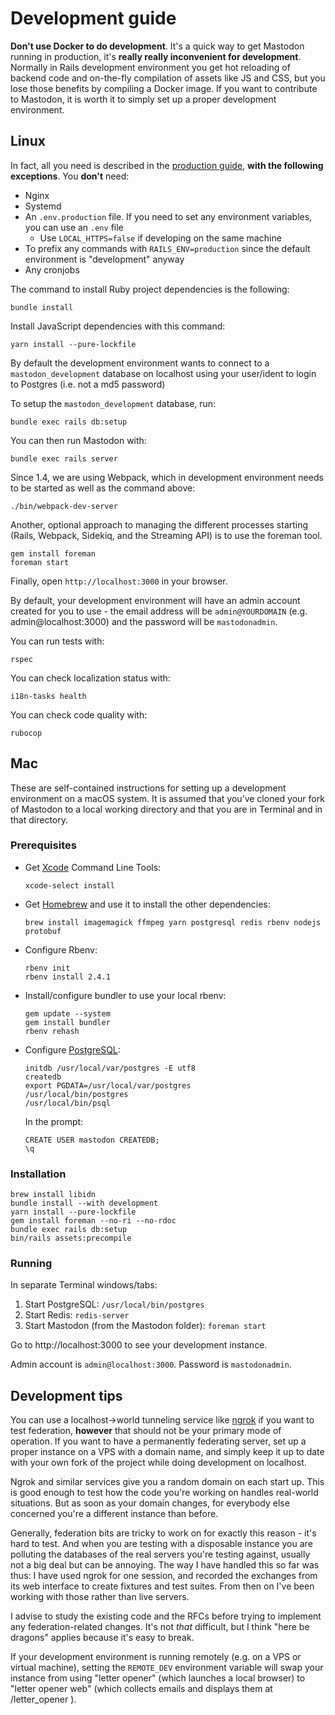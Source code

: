 Development guide
=================

**Don't use Docker to do development**. It's a quick way to get Mastodon running in production, it's **really really inconvenient for development**. Normally in Rails development environment you get hot reloading of backend code and on-the-fly compilation of assets like JS and CSS, but you lose those benefits by compiling a Docker image. If you want to contribute to Mastodon, it is worth it to simply set up a proper development environment.

## Linux

In fact, all you need is described in the [production guide](Production-guide.md), **with the following exceptions**. You **don't** need:

- Nginx
- Systemd
- An `.env.production` file. If you need to set any environment variables, you can use an `.env` file
  - Use `LOCAL_HTTPS=false` if developing on the same machine
- To prefix any commands with `RAILS_ENV=production` since the default environment is "development" anyway
- Any cronjobs

The command to install Ruby project dependencies is the following:

    bundle install

Install JavaScript dependencies with this command:

    yarn install --pure-lockfile

By default the development environment wants to connect to a `mastodon_development` database on localhost using your user/ident to login to Postgres (i.e. not a md5 password)

To setup the `mastodon_development` database, run:

    bundle exec rails db:setup

You can then run Mastodon with:

    bundle exec rails server

Since 1.4, we are using Webpack, which in development environment needs to be started as well as the command above:

    ./bin/webpack-dev-server
    
Another, optional approach to managing the different processes starting (Rails, Webpack, Sidekiq, and the Streaming API) is to use the foreman tool.

    gem install foreman
    foreman start

Finally, open `http://localhost:3000` in your browser.

By default, your development environment will have an admin account created for you to use - the email address will be `admin@YOURDOMAIN` (e.g. admin@localhost:3000) and the password will be `mastodonadmin`.

You can run tests with:

    rspec

You can check localization status with:

    i18n-tasks health

You can check code quality with:

    rubocop

## Mac

These are self-contained instructions for setting up a development environment on a macOS system. It is assumed that you’ve cloned your fork of Mastodon to a local working directory and that you are in Terminal and in that directory.

### Prerequisites

- Get [Xcode](https://developer.apple.com/xcode/) Command Line Tools:

	```
	xcode-select install
	```

- Get [Homebrew](https://brew.sh) and use it to install the other dependencies:

	```
	brew install imagemagick ffmpeg yarn postgresql redis rbenv nodejs protobuf
	```

- Configure Rbenv:

	```
	rbenv init
	rbenv install 2.4.1
	```

- Install/configure bundler to use your local rbenv:

	```
	gem update --system
	gem install bundler
	rbenv rehash
	```

- Configure [PostgreSQL](https://www.postgresql.org):

	```
	initdb /usr/local/var/postgres -E utf8
	createdb
	export PGDATA=/usr/local/var/postgres
	/usr/local/bin/postgres
	/usr/local/bin/psql
	```

	In the prompt:

	```
	CREATE USER mastodon CREATEDB;
	\q
	```

### Installation

```
brew install libidn
bundle install --with development
yarn install --pure-lockfile
gem install foreman --no-ri --no-rdoc
bundle exec rails db:setup
bin/rails assets:precompile
```

### Running

In separate Terminal windows/tabs:

1. Start PostgreSQL: `/usr/local/bin/postgres`
2. Start Redis: `redis-server`
3. Start Mastodon (from the Mastodon folder): `foreman start`

Go to http://localhost:3000 to see your development instance.

Admin account is `admin@localhost:3000`. Password is `mastodonadmin`.

## Development tips

You can use a localhost->world tunneling service like [ngrok](https://ngrok.com) if you want to test federation, **however** that should not be your primary mode of operation. If you want to have a permanently federating server, set up a proper instance on a VPS with a domain name, and simply keep it up to date with your own fork of the project while doing development on localhost.

Ngrok and similar services give you a random domain on each start up. This is good enough to test how the code you're working on handles real-world situations. But as soon as your domain changes, for everybody else concerned you're a different instance than before.

Generally, federation bits are tricky to work on for exactly this reason - it's hard to test. And when you are testing with a disposable instance you are polluting the databases of the real servers you're testing against, usually not a big deal but can be annoying. The way I have handled this so far was thus: I have used ngrok for one session, and recorded the exchanges from its web interface to create fixtures and test suites. From then on I've been working with those rather than live servers.

I advise to study the existing code and the RFCs before trying to implement any federation-related changes. It's not *that* difficult, but I think "here be dragons" applies because it's easy to break.

If your development environment is running remotely (e.g. on a VPS or virtual machine), setting the `REMOTE_DEV` environment variable will swap your instance from using "letter opener" (which launches a local browser) to "letter opener web" (which collects emails and displays them at /letter_opener ).
